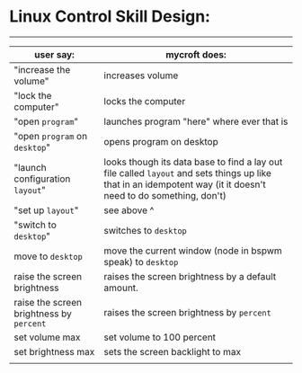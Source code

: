 # Linux Control Skill Design:
---
| user say: | mycroft does: |
|-----------|---------------|
| "increase the volume" | increases volume |
|"lock the computer"|locks the computer|
|"open `program`"|launches program "here" where ever that is|
|"open `program` on `desktop`"|opens program on desktop|
|"launch configuration `layout`"|looks though its data base to find a lay out file called `layout` and sets things up like that in an idempotent way (it it doesn't need to do something, don't)|
|"set up `layout`"|see above ^|
|"switch to `desktop`"|switches to `desktop`|
|move to `desktop`|move the current window (node in bspwm speak) to `desktop`|
|raise the screen brightness|raises the screen brightness by a default amount.|
|raise the screen brightness by `percent`|raises the screen brightness by `percent`|
|set volume max|set volume to 100 percent|
|set brightness max|sets the screen backlight to max|
|||
